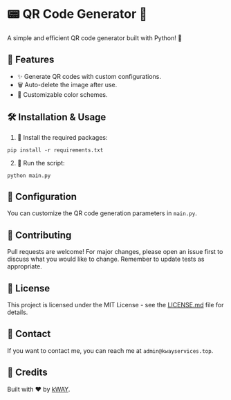 # 📟 QR Code Generator 🚀
A simple and efficient QR code generator built with Python! 🐍

## 🌟 Features
- ✨ Generate QR codes with custom configurations.
- 🗑 Auto-delete the image after use.
- 🎨 Customizable color schemes.

## 🛠 Installation & Usage
1. 🔧 Install the required packages:
```
pip install -r requirements.txt
```
2. 🚀 Run the script:
```
python main.py
```

## 🔧 Configuration
You can customize the QR code generation parameters in `main.py`.

## 🤝 Contributing
Pull requests are welcome! For major changes, please open an issue first to discuss what you would like to change. Remember to update tests as appropriate.

## 📜 License
This project is licensed under the MIT License - see the [LICENSE.md](LICENSE.md) file for details.

## 💌 Contact
If you want to contact me, you can reach me at `admin@kwayservices.top`.

## 🌟 Credits
Built with ❤️ by [kWAY](https://github.com/kWAYTV).